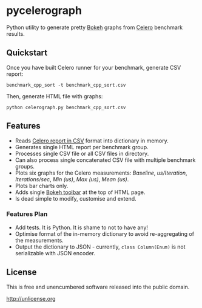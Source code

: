 # pycelerograph

Python utility to generate pretty [Bokeh](http://bokeh.pydata.org/) graphs
from [Celero](https://github.com/DigitalInBlue/Celero) benchmark results.

## Quickstart

Once you have built Celero runner for your benchmark, generate CSV report:

```
benchmark_cpp_sort -t benchmark_cpp_sort.csv
```

Then, generate HTML file with graphs:

```
python celerograph.py benchmark_cpp_sort.csv
```

## Features

* Reads [Celero report in CSV](https://github.com/DigitalInBlue/Celero/blob/master/README.md) format into dictionary in memory.
* Generates single HTML report per benchmark group.
* Processes single CSV file or all CSV files in directory.
* Can also process single concatenated CSV file with multiple benchmark groups.
* Plots six graphs for the Celero measurements: *Baseline*, *us/Iteration*, *Iterations/sec*, *Min (us)*, *Max (us)*, *Mean (us)*.
* Plots bar charts only.
* Adds single [Bokeh toolbar](http://bokeh.pydata.org/en/latest/docs/user_guide/tools.html) at the top of HTML page.
* Is dead simple to modify, customise and extend.

### Features Plan

* Add tests. It is Python. It is shame to not to have any!
* Optimise format of the in-memory dictionary  to avoid re-aggregating of the measurements.
* Output the dictionary to JSON - currently, `class Column(Enum)` is not serializable with JSON encoder.

## License

This is free and unencumbered software released into the public domain.

http://unlicense.org

